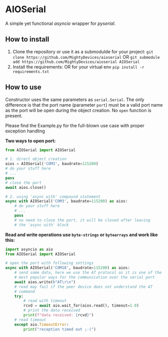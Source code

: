 # AIOSerial

A simple yet functional _asyncio_ wrapper for _pyserial_.

## How to install
1. Clone the repository or use it as a submodulde for your project:
`git clone https://github.com/MightyDevices/aioserial` OR 
`git submodule add https://github.com/MightyDevices/aioserial AIOSerial`
2. Install the requirements: OR for your virtual env
`pip install -r requirements.txt`

## How to use

Constructor uses the same parameters as `serial.Serial`. The only difference is 
that the port name (parameter `port`) must be a valid port name as the port 
will be open during the object creation. No `open` function is present.

Please find the Example.py for the full-blown use case with proper exception 
handling

**Two ways to open port:**

```python
from AIOSerial import AIOSerial

# 1. direct object creation
aios = AIOSerial('COM3', baudrate=115200)
# do your stuff here
# ...
pass
# close the port
await aios.close()

# 2. using 'async with' compound statement
async with AIOSerial('COM3', baudrate=115200) as aios:
    # do your stuff here
    # ...
    pass
    # no need to close the port, it will be closed after leaving 
    # the 'async with' block
```

**Read and write operations use `byte-strings` or `bytearrays` and work 
like this:**

```python
import asyncio as aio
from AIOSerial import AIOSerial

# open the port with following settings
async with AIOSerial('COM18', baudrate=115200) as aios:
    # send some data, here we use the AT protocol as it is one of the
    # most popular ways for the communication over the serial port
    await aios.write(b"AT\r\n")
    # read may fail if the peer device does not understand the AT
    # command
    try:
        # read with timeout
        rcvd = await aio.wait_for(aios.read(), timeout=1.0)
        # print the data received
        print(f"data received: {rcvd}")
    # read timeout
    except aio.TimeoutError:
        print("reception timed out ;-(")
```
